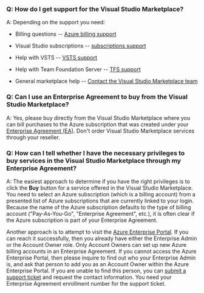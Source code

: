 ### Q: How do I get support for the Visual Studio Marketplace?

A: Depending on the support you need:

* Billing questions -- [Azure billing support](https://portal.azure.com/#blade/Microsoft_Azure_Support/HelpAndSupportBlade)

* Visual Studio subscriptions -- [subscriptions support](https://visualstudio.microsoft.com/subscriptions/support)

* Help with VSTS -- [VSTS support](https://visualstudio.microsoft.com/team-services/support-visual-studio-team-services)

* Help with Team Foundation Server -- [TFS support](https://visualstudio.microsoft.com/team-services/tfs_support)

* General marketplace help -- [Contact the Visual Studio Marketplace team](mailto:vsmarketplace@microsoft.com)


### Q: Can I use an Enterprise Agreement to buy from the Visual Studio Marketplace?

A:	Yes, please buy directly from the Visual Studio Marketplace 
where you can bill purchases to the Azure subscription that was created 
under your [Enterprise Agreement (EA)](https://azure.microsoft.com/en-us/pricing/enterprise-agreement/). 
Don't order Visual Studio Marketplace services through your reseller.


### Q: How can I tell whether I have the necessary privileges to buy services in the Visual Studio Marketplace through my Enterprise Agreement?

A: The easiest approach to determine if you have the right privileges is to click the **Buy** button for a service offered in the Visual Studio Marketplace. You need to select an Azure subscription (which is a billing account) from a presented list of Azure subscriptions that are currently linked to your login. Because the name of the Azure subscription defaults to the type of billing account ("Pay-As-You-Go", "Enterprise Agreement", etc.), it is often clear if the Azure subscription is part of your Enterprise Agreement.

Another approach is to attempt to visit the [Azure Enterprise Portal](http://ea.azure.com).  If you can reach it successfully, then you already have either the Enterprise Admin or the Account Owner role. Only Account Owners can set up new Azure billing accounts in an Enterprise Agreement. If you cannot access the Azure Enterprise Portal, then please inquire to find out who your Enterprise Admin is, and ask that person to add you as an Account Owner within the Azure Enterprise Portal.  If you are unable to find this person, you can [submit a support ticket](http://aka.ms/AzureEntSupport) and request the contact information.  You need your Enterprise Agreement enrollment number for the support ticket.
